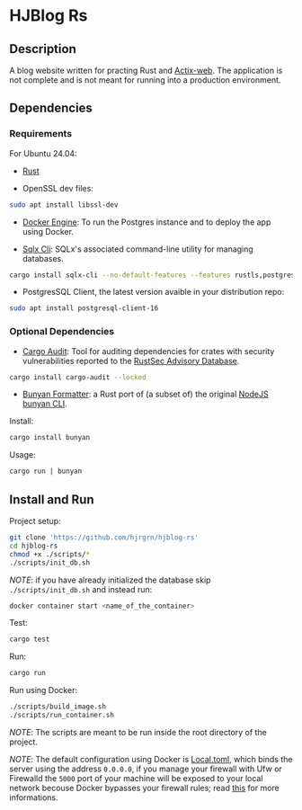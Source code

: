 # HJBlog Rs


## Description

A blog website written for practing Rust and [Actix-web](https://actix.rs/).
The application is not complete and is not meant for running into a production environment.


## Dependencies

### Requirements

For Ubuntu 24.04:

- [Rust](https://www.rust-lang.org/learn/get-started)

- OpenSSL dev files:

```bash
sudo apt install libssl-dev
```

- [Docker Engine](https://docs.docker.com/engine/install/): To run the Postgres instance and to deploy the app using Docker.

- [Sqlx Cli](https://crates.io/crates/sqlx-cli): SQLx's associated command-line utility for managing databases.

```bash
cargo install sqlx-cli --no-default-features --features rustls,postgres
```

- PostgresSQL Client, the latest version avaible in your distribution repo:

```bash
sudo apt install postgresql-client-16
```



### Optional Dependencies


- [Cargo Audit](https://crates.io/crates/cargo-audit): Tool for auditing dependencies for crates with security vulnerabilities reported to the [RustSec Advisory Database](https://github.com/RustSec/advisory-db/).

```bash
cargo install cargo-audit --locked
```

- [Bunyan Formatter](https://crates.io/crates/bunyan): a Rust port of (a subset of) the original [NodeJS bunyan CLI](https://github.com/trentm/node-bunyan).

Install:

```bash
cargo install bunyan
```

Usage:

```bash
cargo run | bunyan
```


## Install and Run

Project setup:

```bash
git clone 'https://github.com/hjrgrn/hjblog-rs'
cd hjblog-rs
chmod +x ./scripts/*
./scripts/init_db.sh
```

*NOTE*: if you have already initialized the database skip `./scripts/init_db.sh` and instead run:

```bash
docker container start <name_of_the_container>
```

Test:

```bash
cargo test
```

Run:

```bash
cargo run
```

Run using Docker:

```bash
./scripts/build_image.sh
./scripts/run_container.sh
```

*NOTE*: The scripts are meant to be run inside the root directory of the project.

*NOTE*: The default configuration using Docker is [Local.toml](/configuration/Local.toml), which binds the server
using the address `0.0.0.0`, if you manage your firewall with Ufw or Firewalld the `5000` port of your machine will be exposed
to your local network becouse Docker bypasses your firewall rules;
read [this](https://docs.docker.com/engine/network/packet-filtering-firewalls/#docker-and-ufw) for more informations.

